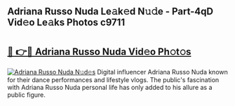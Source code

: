 ## Adriana Russo Nuda Le𝚊k𝚎d N𝚞𝚍e - Part-4qD Vid𝚎o Le𝚊ks Photos c9711

# <h2><a href="http://fbf9moq.evod.top/?m=Adriana+Russo+Nuda">🔗 👉🔴 Adriana Russo Nuda Vid𝚎o Ph𝚘t𝚘s</a></h2>

[![Adriana Russo Nuda N𝚞d𝚎s](https://i.imgur.com/8V9OHl7.gif)](http://fbf9moq.evod.top/?m=Adriana+Russo+Nuda)
Digital influencer Adriana Russo Nuda known for their dance performances and lifestyle vlogs. The public's fascination with Adriana Russo Nuda personal life has only added to his allure as a public figure. 
